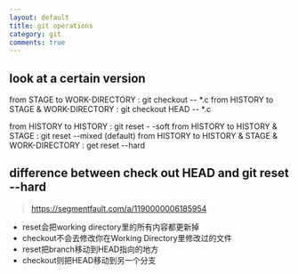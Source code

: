 ```yaml
---
layout: default
title: git operations
category: git 
comments: true
---
```



## look at a certain version
from STAGE to WORK-DIRECTORY : git checkout -- \*.c
from HISTORY to STAGE & WORK-DIRECTORY : git checkout HEAD -- \*.c

from HISTORY to HISTORY : git reset - -soft
from HISTORY to HISTORY & STAGE : git reset --mixed (default)
from HISTORY to HISTORY & STAGE & WORK-DIRECTORY : get reset --hard

## difference between check out HEAD and git reset --hard
> https://segmentfault.com/a/1190000006185954
- reset会把working directory里的所有内容都更新掉
- checkout不会去修改你在Working Directory里修改过的文件
- reset把branch移动到HEAD指向的地方
- checkout则把HEAD移动到另一个分支
